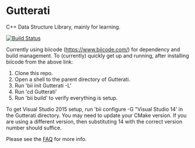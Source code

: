 # Gutterati

C++ Data Structure Library, mainly for learning.

[![Build Status](https://travis-ci.org/KennyRules/Gutterati.svg?branch=master)](https://travis-ci.org/KennyRules/Gutterati)

Currently using biicode (https://www.biicode.com/) for dependency and build management. 
To (currently) quickly get up and running, after installing biicode from the above link:

1. Clone this repo.
2. Open a shell to the parent directory of Gutterati.
3. Run 'bii init Gutterati -L'
4. Run 'cd Gutterati'
5. Run 'bii build' to verify everything is setup.

To get Visual Studio 2015 setup, run 'bii configure -G "Visual Studio 14' in the Gutterati directory. You may need to update your CMake version. If you are using a different version, then substituting 14 with the correct version number should suffice.

Please see the [FAQ](docs/faq.md) for more info.
